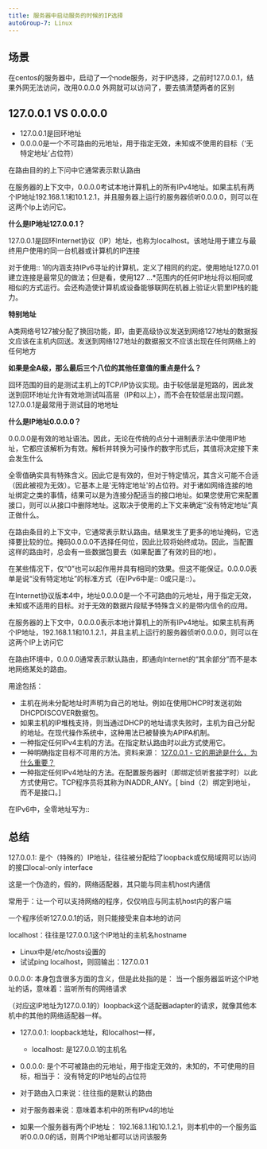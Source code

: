 ```yaml
---
title: 服务器中启动服务的时候的IP选择
autoGroup-7: Linux
---
```


## 场景

在centos的服务器中，启动了一个node服务，对于IP选择，之前时127.0.0.1，结果外网无法访问，改用0.0.0.0  外网就可以访问了，要去搞清楚两者的区别

## 127.0.0.1 VS 0.0.0.0

- 127.0.0.1是回环地址
- 0.0.0.0是一个不可路由的元地址，用于指定无效，未知或不使用的目标（‘无特定地址’占位符）

在路由目的的上下问中它通常表示默认路由

在服务器的上下文中，0.0.0.0考试本地计算机上的所有IPv4地址。如果主机有两个IP地址192.168.1.1和10.1.2.1，并且服务器上运行的服务器侦听0.0.0.0，则可以在这两个Ip上访问它。

**什么是IP地址127.0.0.1？**

127.0.0.1是回环Internet协议（IP）地址，也称为localhost。该地址用于建立与最终用户使用的同一台机器或计算机的IP连接

对于使用:: 1的内涵支持IPv6寻址的计算机，定义了相同的约定。使用地址127.0.01建立连接是最常见的做法；但是看，使用127 ...*范围内的任何IP地址将以相同或相似的方式运行。会还构造使计算机或设备能够联网在机器上验证火箭里IP栈的能力。

**特别地址**

A类网络号127被分配了换回功能，即，由更高级协议发送到网络127地址的数据报文应该在主机内回送。发送到网络127地址的数据报文不应该出现在任何网络上的任何地方

**如果是全A级，那么最后三个八位的其他任意值的重点是什么？**

回环范围的目的是测试主机上的TCP/IP协议实现。由于较低层是短路的，因此发送到回环地址允许有效地测试叫高层（IP和以上），而不会在较低层出现问题。
127.0.0.1是最常用于测试目的地地址

**什么是IP地址0.0.0.0？**

0.0.0.0是有效的地址语法。因此，无论在传统的点分十进制表示法中使用IP地址，它都应该解析为有效。解析并转换为可操作的数字形式后，其值将决定接下来会发生什么

全零值确实具有特殊含义。因此它是有效的，但对于特定情况，其含义可能不合适（因此被视为无效）。它基本上是'无特定地址'的占位符。对于诸如网络连接的地址绑定之类的事情，结果可以是为连接分配适当的接口地址。如果您使用它来配置接口，则可以从接口中删除地址。这取决于使用的上下文来确定“没有特定地址”真正做什么。

在路由条目的上下文中，它通常表示默认路由。结果发生了更多的地址掩码，它选择要比较的位。掩码0.0.0.0不选择任何位，因此比较将始终成功。因此，当配置这样的路由时，总会有一些数据包要去（如果配置了有效的目的地）。

在某些情况下，仅“0”也可以起作用并具有相同的效果。但这不能保证。0.0.0.0表单是说“没有特定地址”的标准方式（在IPv6中是:: 0或只是::）。

在Internet协议版本4中，地址0.0.0.0是一个不可路由的元地址，用于指定无效，未知或不适用的目标。对于无效的数据片段赋予特殊含义的是带内信令的应用。

在服务器的上下文中，0.0.0.0表示本地计算机上的所有IPv4地址。如果主机有两个IP地址，192.168.1.1和10.1.2.1，并且主机上运行的服务器侦听0.0.0.0，则可以在这两个IP上访问它

在路由环境中，0.0.0.0通常表示默认路由，即通向Internet的“其余部分”而不是本地网络某处的路由。

用途包括：

- 主机在尚未分配地址时声明为自己的地址。例如在使用DHCP时发送初始DHCPDISCOVER数据包。
- 如果主机的IP堆栈支持，则当通过DHCP的地址请求失败时，主机为自己分配的地址。在现代操作系统中，这种用法已被替换为APIPA机制。
- 一种指定任何IPv4主机的方法。在指定默认路由时以此方式使用它。
- 一种明确指定目标不可用的方法。资料来源： [127.0.0.1 - 它的用途是什么，为什么重要？](http://www.tech-faq.com/127-0-0-1.html)
- 一种指定任何IPv4地址的方法。在配置服务器时（即绑定侦听套接字时）以此方式使用它。TCP程序员将其称为INADDR_ANY。[ bind（2）绑定到地址，而不是接口。]
  
在IPv6中，全零地址写为::

## 总结

127.0.0.1: 是个（特殊的）IP地址，往往被分配给了loopback或仅局域网可以访问的接口local-only interface

这是一个伪造的，假的，网络适配器，其只能与同主机host内通信

常用于：让一个可以支持网络的程序，仅仅响应与同主机host内的客户端

一个程序侦听127.0.0.1的话，则只能接受来自本地的访问

localhost：往往是127.0.0.1这个IP地址的主机名hostname

- Linux中是/etc/hosts设置的
- 试试ping localhost，则回输出：127.0.0.1


0.0.0.0: 本身包含很多方面的含义，但是此处指的是：
当一个服务器监听这个IP地址的话，意味着：监听所有的网络请求

（对应这IP地址为127.0.0.1的）loopback这个适配器adapter的请求，就像其他本机中的其他的网络适配器一样。


- 127.0.0.1: loopback地址，和localhost一样，
  - localhost: 是127.0.0.1的主机名

- 0.0.0.0: 是个不可被路由的元地址，用于指定无效的，未知的，不可使用的目标，相当于： 没有特定的IP地址的占位符
 - 对于路由入口来说：往往指的是默认的路由
 - 对于服务器来说：意味着本机中的所有IPv4的地址
 - 如果一个服务器有两个IP地址： 192.168.1.1和10.1.2.1，则本机中的一个服务监听0.0.0.0的话，则两个IP地址都可以访问该服务